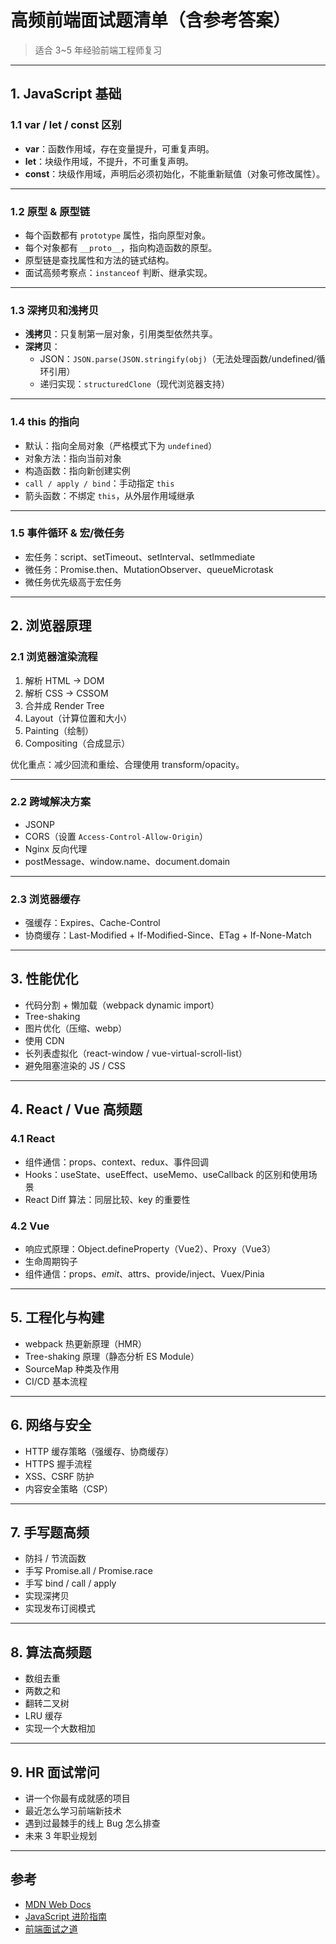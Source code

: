 # 高频前端面试题清单（含参考答案）

> 适合 3~5 年经验前端工程师复习

---

## 1. JavaScript 基础

### 1.1 var / let / const 区别
- **var**：函数作用域，存在变量提升，可重复声明。
- **let**：块级作用域，不提升，不可重复声明。
- **const**：块级作用域，声明后必须初始化，不能重新赋值（对象可修改属性）。

---

### 1.2 原型 & 原型链
- 每个函数都有 `prototype` 属性，指向原型对象。
- 每个对象都有 `__proto__`，指向构造函数的原型。
- 原型链是查找属性和方法的链式结构。
- 面试高频考察点：`instanceof` 判断、继承实现。

---

### 1.3 深拷贝和浅拷贝
- **浅拷贝**：只复制第一层对象，引用类型依然共享。
- **深拷贝**：
  - JSON：`JSON.parse(JSON.stringify(obj)`（无法处理函数/undefined/循环引用）
  - 递归实现：`structuredClone`（现代浏览器支持）

---

### 1.4 this 的指向
- 默认：指向全局对象（严格模式下为 `undefined`）
- 对象方法：指向当前对象
- 构造函数：指向新创建实例
- `call / apply / bind`：手动指定 `this`
- 箭头函数：不绑定 `this`，从外层作用域继承

---

### 1.5 事件循环 & 宏/微任务
- 宏任务：script、setTimeout、setInterval、setImmediate
- 微任务：Promise.then、MutationObserver、queueMicrotask
- 微任务优先级高于宏任务

---

## 2. 浏览器原理

### 2.1 浏览器渲染流程
1. 解析 HTML -> DOM
2. 解析 CSS -> CSSOM
3. 合并成 Render Tree
4. Layout（计算位置和大小）
5. Painting（绘制）
6. Compositing（合成显示）

优化重点：减少回流和重绘、合理使用 transform/opacity。

---

### 2.2 跨域解决方案
- JSONP
- CORS（设置 `Access-Control-Allow-Origin`）
- Nginx 反向代理
- postMessage、window.name、document.domain

---

### 2.3 浏览器缓存
- 强缓存：Expires、Cache-Control
- 协商缓存：Last-Modified + If-Modified-Since、ETag + If-None-Match

---

## 3. 性能优化

- 代码分割 + 懒加载（webpack dynamic import）
- Tree-shaking
- 图片优化（压缩、webp）
- 使用 CDN
- 长列表虚拟化（react-window / vue-virtual-scroll-list）
- 避免阻塞渲染的 JS / CSS

---

## 4. React / Vue 高频题

### 4.1 React
- 组件通信：props、context、redux、事件回调
- Hooks：useState、useEffect、useMemo、useCallback 的区别和使用场景
- React Diff 算法：同层比较、key 的重要性

### 4.2 Vue
- 响应式原理：Object.defineProperty（Vue2）、Proxy（Vue3）
- 生命周期钩子
- 组件通信：props、$emit、$attrs、provide/inject、Vuex/Pinia

---

## 5. 工程化与构建

- webpack 热更新原理（HMR）
- Tree-shaking 原理（静态分析 ES Module）
- SourceMap 种类及作用
- CI/CD 基本流程

---

## 6. 网络与安全

- HTTP 缓存策略（强缓存、协商缓存）
- HTTPS 握手流程
- XSS、CSRF 防护
- 内容安全策略（CSP）

---

## 7. 手写题高频
- 防抖 / 节流函数
- 手写 Promise.all / Promise.race
- 手写 bind / call / apply
- 实现深拷贝
- 实现发布订阅模式

---

## 8. 算法高频题
- 数组去重
- 两数之和
- 翻转二叉树
- LRU 缓存
- 实现一个大数相加

---

## 9. HR 面试常问
- 讲一个你最有成就感的项目
- 最近怎么学习前端新技术
- 遇到过最棘手的线上 Bug 怎么排查
- 未来 3 年职业规划

---

## 参考
- [MDN Web Docs](https://developer.mozilla.org/zh-CN/)
- [JavaScript 进阶指南](https://github.com/mqyqingfeng/Blog)
- [前端面试之道](https://github.com/InterviewMap/CS-Interview-Knowledge-Map)
